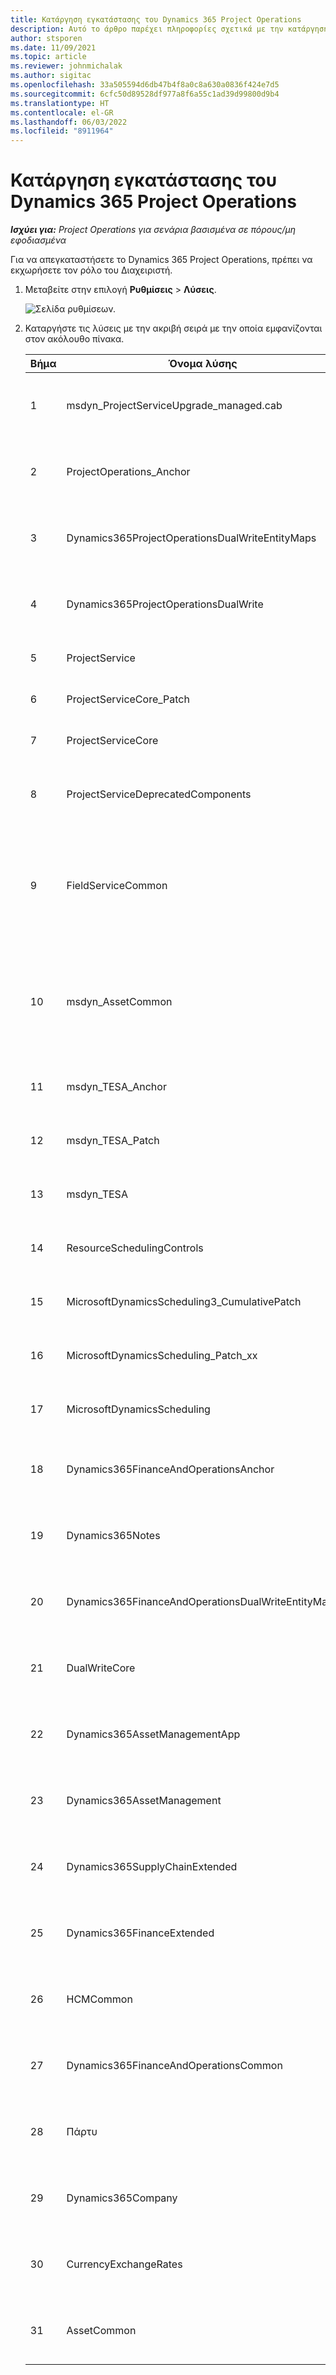 ```yaml
---
title: Κατάργηση εγκατάστασης του Dynamics 365 Project Operations
description: Αυτό το άρθρο παρέχει πληροφορίες σχετικά με την κατάργηση της εγκατάστασης του Dynamics 365 Project Operations.
author: stsporen
ms.date: 11/09/2021
ms.topic: article
ms.reviewer: johnmichalak
ms.author: sigitac
ms.openlocfilehash: 33a505594d6db47b4f8a0c8a630a0836f424e7d5
ms.sourcegitcommit: 6cfc50d89528df977a8f6a55c1ad39d99800d9b4
ms.translationtype: HT
ms.contentlocale: el-GR
ms.lasthandoff: 06/03/2022
ms.locfileid: "8911964"
---
```

# <a name="uninstall-dynamics-365-project-operations"></a>Κατάργηση εγκατάστασης του Dynamics 365 Project Operations 

_**Ισχύει για:** Project Operations για σενάρια βασισμένα σε πόρους/μη εφοδιασμένα_

Για να απεγκαταστήσετε το Dynamics 365 Project Operations, πρέπει να εκχωρήσετε τον ρόλο του Διαχειριστή.

1. Μεταβείτε στην επιλογή **Ρυθμίσεις** > **Λύσεις**.

    ![Σελίδα ρυθμίσεων.](./media/uninstall-proj-ops-solutions.png)
  
2. Καταργήστε τις λύσεις με την ακριβή σειρά με την οποία εμφανίζονται στον ακόλουθο πίνακα. 

    | Βήμα | Όνομα λύσης                                    | Σημείωμα                                                                                         |
    |------|----------------------------------------------------|----------------------------------------------------------------------------------------------|
    | 1 | msdyn_ProjectServiceUpgrade_managed.cab            | Εάν δεν βρεθεί, παραλείψτε αυτήν τη λύση.                                                            |
    | 2 | ProjectOperations_Anchor                           | Εάν δεν βρεθεί, παραλείψτε αυτήν τη λύση.                                                            |
    | 3 | Dynamics365ProjectOperationsDualWriteEntityMaps    | Εάν δεν βρεθεί, παραλείψτε αυτήν τη λύση.                                                            |
    | 4 | Dynamics365ProjectOperationsDualWrite              | Εάν δεν βρεθεί, παραλείψτε αυτήν τη λύση.                                                            |
    | 5 | ProjectService                                     | Χωρίς πρόσθετες σημειώσεις.                                                                         |
    | 6 | ProjectServiceCore_Patch                           | Χωρίς πρόσθετες σημειώσεις.                                                                         |
    | 7 | ProjectServiceCore                                 | Χωρίς πρόσθετες σημειώσεις.                                                                         |
    | 8 | ProjectServiceDeprecatedComponents                 | Εάν δεν βρεθεί, παραλείψτε αυτήν τη λύση.                                                            |
    | 9 | FieldServiceCommon                                 | Απαιτείται για διπλή εγγραφή με το Dynamics 365 Finance ή Dynamics 365 Supply Chain Management.   |
    | 10 | msdyn_AssetCommon                                  | Απαιτείται για διπλή εγγραφή με το Dynamics 365 Finance ή Dynamics 365 Supply Chain Management.   |
    | 11 | msdyn_TESA_Anchor                                  | Απαιτείτια για Dynamics 365 Field Service.                                                     |
    | 12 | msdyn_TESA_Patch                                   | Απαιτείτια για Dynamics 365 Field Service.                                                     |
    | 13 | msdyn_TESA                                         | Απαιτείτια για Dynamics 365 Field Service.                                                     |
    | 14 | ResourceSchedulingControls                         | Απαιτείτια για Dynamics 365 Field Service.                                                     |
    | 15 | MicrosoftDynamicsScheduling3_CumulativePatch       | Απαιτείτια για Dynamics 365 Field Service.                                                     |
    | 16 | MicrosoftDynamicsScheduling_Patch_xx               | Απαιτείτια για Dynamics 365 Field Service.                                                     |
    | 17 | MicrosoftDynamicsScheduling                        | Απαιτείτια για Dynamics 365 Field Service.                                                     |
    | 18 | Dynamics365FinanceAndOperationsAnchor              | Εάν δεν βρεθεί, παραλείψτε αυτήν τη λύση.                                                            |
    | 19 | Dynamics365Notes                                   | Εάν δεν βρεθεί, παραλείψτε αυτήν τη λύση.                                                            |
    | 20 | Dynamics365FinanceAndOperationsDualWriteEntityMaps | Εάν δεν βρεθεί, παραλείψτε αυτήν τη λύση.                                                            |
    | 21 | DualWriteCore                                      | Εάν δεν βρεθεί, παραλείψτε αυτήν τη λύση.                                                            |
    | 22 | Dynamics365AssetManagementApp                      | Εάν δεν βρεθεί, παραλείψτε αυτήν τη λύση.                                                            |
    | 23 | Dynamics365AssetManagement                         | Εάν δεν βρεθεί, παραλείψτε αυτήν τη λύση.                                                            |
    | 24 | Dynamics365SupplyChainExtended                     | Εάν δεν βρεθεί, παραλείψτε αυτήν τη λύση.                                                            |
    | 25 | Dynamics365FinanceExtended                         | Εάν δεν βρεθεί, παραλείψτε αυτήν τη λύση.                                                            |
    | 26 | HCMCommon                                          | Εάν δεν βρεθεί, παραλείψτε αυτήν τη λύση.                                                            |
    | 27 | Dynamics365FinanceAndOperationsCommon              | Εάν δεν βρεθεί, παραλείψτε αυτήν τη λύση.                                                            |
    | 28 | Πάρτυ                                              | Εάν δεν βρεθεί, παραλείψτε αυτήν τη λύση.                                                            |
    | 29 | Dynamics365Company                                 | Εάν δεν βρεθεί, παραλείψτε αυτήν τη λύση.                                                            |
    | 30 | CurrencyExchangeRates                              | Εάν δεν βρεθεί, παραλείψτε αυτήν τη λύση.                                                            |
    | 31 | AssetCommon                                        | Εάν δεν βρεθεί, παραλείψτε αυτήν τη λύση.                                                            |
